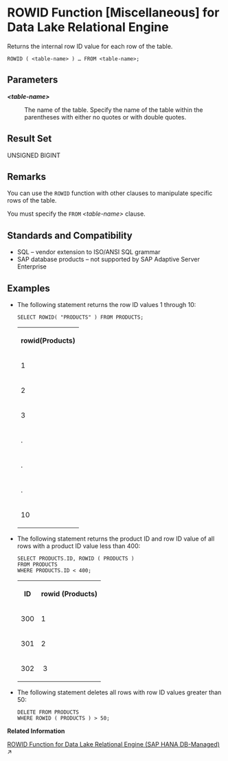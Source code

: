 <!-- loioa57cbfb484f21015b1a6f34fe17463d2 -->

# ROWID Function \[Miscellaneous\] for Data Lake Relational Engine

Returns the internal row ID value for each row of the table.



```
ROWID ( <table-name> ) … FROM <table-name>;
```



<a name="loioa57cbfb484f21015b1a6f34fe17463d2__ROWID_parm1"/>

## Parameters


<dl>
<dt><b>

*<table-name\>*

</b></dt>
<dd>

The name of the table. Specify the name of the table within the parentheses with either no quotes or with double quotes.



</dd>
</dl>



<a name="loioa57cbfb484f21015b1a6f34fe17463d2__ROWID_returns1"/>

## Result Set

UNSIGNED BIGINT



<a name="loioa57cbfb484f21015b1a6f34fe17463d2__ROWID_remarks1"/>

## Remarks

You can use the `ROWID` function with other clauses to manipulate specific rows of the table.

You must specify the `FROM` *<table-name\>* clause.



<a name="loioa57cbfb484f21015b1a6f34fe17463d2__ROWID_standards1"/>

## Standards and Compatibility

-   SQL – vendor extension to ISO/ANSI SQL grammar
-   SAP database products – not supported by SAP Adaptive Server Enterprise



<a name="loioa57cbfb484f21015b1a6f34fe17463d2__ROWID_examples1"/>

## Examples

-   The following statement returns the row ID values 1 through 10:

    ```
    SELECT ROWID( "PRODUCTS" ) FROM PRODUCTS;
    ```


    <table>
    <tr>
    <th valign="top" rowspan="1">

    rowid\(Products\)
    
    </th>
    </tr>
    <tr>
    <td valign="top" rowspan="1">
    
    1
    
    </td>
    </tr>
    <tr>
    <td valign="top" rowspan="1">
    
    2
    
    </td>
    </tr>
    <tr>
    <td valign="top" rowspan="1">
    
    3
    
    </td>
    </tr>
    <tr>
    <td valign="top" rowspan="1">
    
    .
    
    </td>
    </tr>
    <tr>
    <td valign="top" rowspan="1">
    
    .
    
    </td>
    </tr>
    <tr>
    <td valign="top" rowspan="1">
    
    .
    
    </td>
    </tr>
    <tr>
    <td valign="top" rowspan="1">
    
    10
    
    </td>
    </tr>
    </table>
    
-   The following statement returns the product ID and row ID value of all rows with a product ID value less than 400:

    ```
    SELECT PRODUCTS.ID, ROWID ( PRODUCTS )
    FROM PRODUCTS
    WHERE PRODUCTS.ID < 400;
    ```


    <table>
    <tr>
    <th valign="top" rowspan="1">

    ID
    
    </th>
    <th valign="top" rowspan="1">

    rowid \(Products\)
    
    </th>
    </tr>
    <tr>
    <td valign="top" rowspan="1">
    
    300
    
    </td>
    <td valign="top" rowspan="1">
    
    1
    
    </td>
    </tr>
    <tr>
    <td valign="top" rowspan="1">
    
    301
    
    </td>
    <td valign="top" rowspan="1">
    
    2
    
    </td>
    </tr>
    <tr>
    <td valign="top" rowspan="1">
    
    302
    
    </td>
    <td valign="top" rowspan="1">
    
     3
    
    </td>
    </tr>
    </table>
    
-   The following statement deletes all rows with row ID values greater than 50:

    ```
    DELETE FROM PRODUCTS
    WHERE ROWID ( PRODUCTS ) > 50;
    ```


**Related Information**  


[ROWID Function for Data Lake Relational Engine (SAP HANA DB-Managed)](https://help.sap.com/viewer/a898e08b84f21015969fa437e89860c8/2024_1_QRC/en-US/77bc1bdbb46f48368bb3398b4cabaea0.html "Returns the internal row ID value for each row of the table.") :arrow_upper_right:

